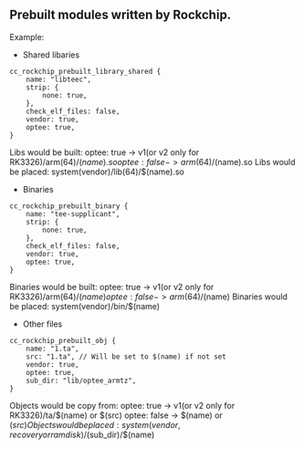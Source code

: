 ## Prebuilt modules written by Rockchip.
Example:

- Shared libaries
```Android.bp
cc_rockchip_prebuilt_library_shared {
    name: "libteec",
    strip: {
        none: true,
    },
    check_elf_files: false,
    vendor: true,
    optee: true,
}
```
Libs would be built:
    optee: true -> v1(or v2 only for RK3326)/arm(64)/$(name).so
    optee: false -> arm(64)/$(name).so
Libs would be placed:
    system(vendor)/lib(64)/$(name).so


- Binaries
```Android.bp
cc_rockchip_prebuilt_binary {
    name: "tee-supplicant",
    strip: {
        none: true,
    },
    check_elf_files: false,
    vendor: true,
    optee: true,
}
```
Binaries would be built:
    optee: true -> v1(or v2 only for RK3326)/arm(64)/$(name)
    optee: false -> arm(64)/$(name)
Binaries would be placed:
    system(vendor)/bin/$(name)

- Other files
```Android.bp
cc_rockchip_prebuilt_obj {
    name: "1.ta",
    src: "1.ta", // Will be set to $(name) if not set
    vendor: true,
    optee: true,
    sub_dir: "lib/optee_armtz",
}
```
Objects would be copy from:
    optee: true -> v1(or v2 only for RK3326)/ta/$(name) or $(src)
    optee: false -> $(name) or $(src)
Objects would be placed:
    system(vendor, recovery or ramdisk)/$(sub_dir)/$(name)
